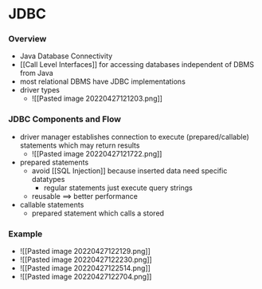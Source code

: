 # JDBC
### Overview
+ Java Database Connectivity
+ [[Call Level Interfaces]] for accessing databases independent of DBMS from Java
+ most relational DBMS have JDBC implementations
+ driver types
	+ ![[Pasted image 20220427121203.png]]

### JDBC Components and Flow
+ driver manager establishes connection to execute (prepared/callable) statements which may return results
	+ ![[Pasted image 20220427121722.png]]
+ prepared statements
	+ avoid [[SQL Injection]] because inserted data need specific datatypes
		+ regular statements just execute query strings
	+ reusable ==> better performance
+ callable statements
	+ prepared statement which calls a stored 

### Example
+ ![[Pasted image 20220427122129.png]]
+ ![[Pasted image 20220427122230.png]]
+ ![[Pasted image 20220427122514.png]]
+ ![[Pasted image 20220427122704.png]]